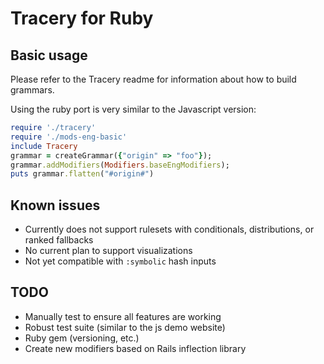 # Tracery for Ruby

## Basic usage

Please refer to the Tracery readme for information about how to build grammars.

Using the ruby port is very similar to the Javascript version:
```ruby
require './tracery'
require './mods-eng-basic'
include Tracery
grammar = createGrammar({"origin" => "foo"});
grammar.addModifiers(Modifiers.baseEngModifiers);
puts grammar.flatten("#origin#")
```

## Known issues

* Currently does not support rulesets with conditionals, distributions, or ranked fallbacks
* No current plan to support visualizations
* Not yet compatible with `:symbolic` hash inputs

## TODO

* Manually test to ensure all features are working
* Robust test suite (similar to the js demo website)
* Ruby gem (versioning, etc.)
* Create new modifiers based on Rails inflection library 